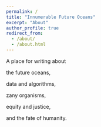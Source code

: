 ```yaml
---
permalink: /
title: "Innumerable Future Oceans"
excerpt: "About"
author_profile: true
redirect_from: 
  - /about/
  - /about.html
---
```


A place for writing about 

the future oceans, 

data and algorithms, 

zany organisms,

equity and justice, 

and the fate of humanity. 


